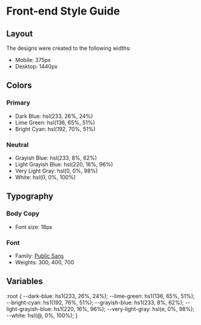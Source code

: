# Front-end Style Guide

## Layout

The designs were created to the following widths:

- Mobile: 375px
- Desktop: 1440px

## Colors

### Primary

- Dark Blue: hsl(233, 26%, 24%)
- Lime Green: hsl(136, 65%, 51%)
- Bright Cyan: hsl(192, 70%, 51%)

### Neutral

- Grayish Blue: hsl(233, 8%, 62%)
- Light Grayish Blue: hsl(220, 16%, 96%)
- Very Light Gray: hsl(0, 0%, 98%)
- White: hsl(0, 0%, 100%)

## Typography

### Body Copy

- Font size: 18px

### Font

- Family: [Public Sans](https://fonts.google.com/specimen/Public+Sans)
- Weights: 300, 400, 700

## Variables

:root {
--dark-blue: hs1(233, 26%, 24%);
--lime-green: hs1(136, 65%, 51%);
--bright-cyan: hs1(192, 76%, 51%);
--grayish-blue: hs1(233, 8%, 62%);
--light-grayish-blue: hs1(220, 16%, 96%);
--very-light-gray: hsl(e, 0%, 98%);
--white: hsl(@, 0%, 100%);
}

